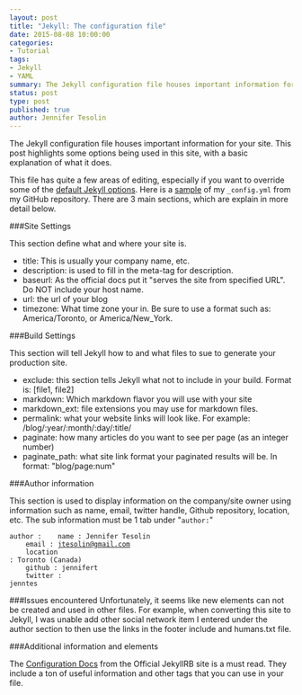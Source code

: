 ```yaml
---
layout: post
title: "Jekyll: The configuration file"
date: 2015-08-08 10:00:00
categories:
- Tutorial
tags:
- Jekyll
- YAML
summary: The Jekyll configuration file houses important information for your site. This post highlights some items used in this site.
status: post
type: post
published: true
author: Jennifer Tesolin
---
```


The Jekyll configuration file houses important information for your site. This post highlights some options being used in this site, with a basic explanation of what it does.<!--more-->

This file has quite a few areas of editing, especially if you want to override some of the [default Jekyll options](http://jekyllrb.com/docs/configuration/#front-matter-defaults). Here is a [sample](https://github.com/jennifert/jekyll-site/blob/master/_config.yml) of my <code>_config.yml</code> from my GitHub repository. There are 3 main sections, which are explain in more detail below.

###Site Settings

This section define what and where your site is.

+ title: This is usually your company name, etc.
+ description: is used to fill in the meta-tag for description.
+ baseurl: As the official docs put it "serves the site from specified URL". Do NOT include your host name.
+ url: the url of your blog
+ timezone: What time zone your in. Be sure to use a format such as: America/Toronto, or America/New_York.

###Build Settings

This section will tell Jekyll how to and what files to sue to generate your production site.

+ exclude:  this section tells Jekyll what not to include in your build. Format is: [file1, file2]
+ markdown: Which markdown flavor you will use with your site
+ markdown_ext:  file extensions you may use for markdown files.
+ permalink: what your website links will look like. For example: /blog/:year/:month/:day/:title/
+ paginate: how many articles do you want to see per page (as an integer number)
+ paginate_path: what site link format your paginated results will be. In format: "blog/page:num"


###Author information

This section is used to display information on the company/site owner using information such as name, email, twitter handle, Github repository, location, etc. The sub information must be 1 tab under "<code>author:</code>"

<code>author :
&nbsp;&nbsp;&nbsp;name : Jennifer Tesolin<br>
&nbsp;&nbsp;&nbsp;email : jtesolin@gmail.com<br>
&nbsp;&nbsp;&nbsp;location : Toronto (Canada)<br>
&nbsp;&nbsp;&nbsp;github : jennifert<br>
&nbsp;&nbsp;&nbsp;twitter : jenntes</code>

###Issues encountered
Unfortunately, it seems like new elements can not be created and used in other files. For example, when converting this site to Jekyll, I was unable add other social network item I entered under the author section to then use the links in the footer include and humans.txt file.

###Additional information and elements

The [Configuration Docs](http://jekyllrb.com/docs/configuration/) from the Official JekyllRB site is a must read. They include a ton of useful information and other tags that you can use in your file.
